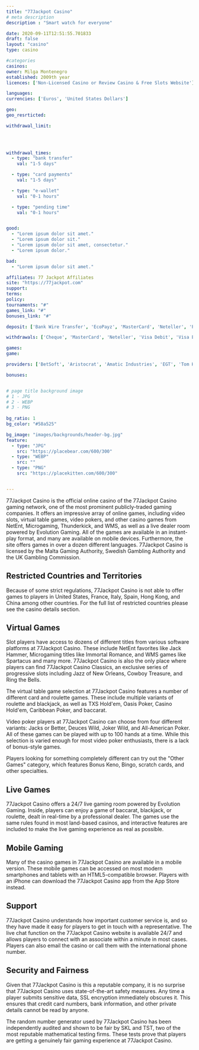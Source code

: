 ```yaml
---
title: "77Jackpot Casino"
# meta description
description : "Smart watch for everyone"

date: 2020-09-11T12:51:55.701833
draft: false
layout: "casino" 
type: casino

#categories
casinos: 
owner: Milga Montenegro
established: 2009th year
licences: ['Non-Licensed Casino or Review Casino & Free Slots Website']

languages: 
currencies: ['Euros', 'United States Dollars']

geo: 
geo_resrticted: 

withdrawal_limit:

  
  

withdrawal_times:
  - type: "bank transfer"
    val: "1-5 days"

  - type: "card payments"
    val: "1-5 days"

  - type: "e-wallet"
    val: "0-1 hours"

  - type: "pending time"
    val: "0-1 hours"


good:
  - "Lorem ipsum dolor sit amet."
  - "Lorem ipsum dolor sit."
  - "Lorem ipsum dolor sit amet, consectetur."
  - "Lorem ipsum dolor."

bad:
  - "Lorem ipsum dolor sit amet."

affiliates: 77 Jackpot Affiliates
site: "https://77jackpot.com"
support: 
terms:
policy:
tournaments: "#"
games_link: "#"
bonuses_link: "#"

deposit: ['Bank Wire Transfer', 'EcoPayz', 'MasterCard', 'Neteller', 'Paysafe Card', 'Ukash', 'Visa Debit', 'Visa Electron', 'Visa', 'Skrill', 'WebMoney']

withdrawals: ['Cheque', 'MasterCard', 'Neteller', 'Visa Debit', 'Visa Electron', 'Visa', 'Skrill', 'WebMoney']

games: 
game:

providers: ['BetSoft', 'Aristocrat', 'Amatic Industries', 'EGT', 'Tom Horn Gaming', 'Spinomenal']

bonuses:


# page title background image 
# 1 - JPG
# 2 - WEBP
# 3 - PNG
 
bg_ratio: 1 
bg_color: "#58a525" 

bg_image: "images/backgrounds/header-bg.jpg"
feature:
  - type: "JPG"
    src: "https://placebear.com/600/300"   
  - type: "WEBP"
    src: ""
  - type: "PNG"
    src: "https://placekitten.com/600/300"   


---
```


77Jackpot Casino is the official online casino of the 77Jackpot Casino gaming network, one of the most prominent publicly-traded gaming companies. It offers an impressive array of online games, including video slots, virtual table games, video pokers, and other casino games from NetEnt, Microgaming, Thunderkick, and WMS, as well as a live dealer room powered by Evolution Gaming. All of the games are available in an instant-play format, and many are available on mobile devices. Furthermore, the site offers games in over a dozen different languages. 77Jackpot Casino is licensed by the Malta Gaming Authority, Swedish Gambling Authority and the UK Gambling Commission.

## Restricted Countries and Territories
Because of some strict regulations, 77Jackpot Casino is not able to offer games to players in United States, France, Italy, Spain, Hong Kong, and China among other countries. For the full list of restricted countries please see the casino details section.

## Virtual Games
Slot players have access to dozens of different titles from various software platforms at 77Jackpot Casino. These include NetEnt favorites like Jack Hammer, Microgaming titles like Immortal Romance, and WMS games like Spartacus and many more. 77Jackpot Casino is also the only place where players can find 77Jackpot Casino Classics, an exclusive series of progressive slots including Jazz of New Orleans, Cowboy Treasure, and Ring the Bells.

The virtual table game selection at 77Jackpot Casino features a number of different card and roulette games. These include multiple variants of roulette and blackjack, as well as TXS Hold'em, Oasis Poker, Casino Hold'em, Caribbean Poker, and baccarat.

Video poker players at 77Jackpot Casino can choose from four different variants: Jacks or Better, Deuces Wild, Joker Wild, and All-American Poker. All of these games can be played with up to 100 hands at a time. While this selection is varied enough for most video poker enthusiasts, there is a lack of bonus-style games.

Players looking for something completely different can try out the "Other Games" category, which features Bonus Keno, Bingo, scratch cards, and other specialties.

## Live Games
77Jackpot Casino offers a 24/7 live gaming room powered by Evolution Gaming. Inside, players can enjoy a game of baccarat, blackjack, or roulette, dealt in real-time by a professional dealer. The games use the same rules found in most land-based casinos, and interactive features are included to make the live gaming experience as real as possible.

## Mobile Gaming
Many of the casino games in 77Jackpot Casino are available in a mobile version. These mobile games can be accessed on most modern smartphones and tablets with an HTML5-compatible browser. Players with an iPhone can download the 77Jackpot Casino app from the App Store instead.

## Support
77Jackpot Casino understands how important customer service is, and so they have made it easy for players to get in touch with a representative. The live chat function on the 77Jackpot Casino website is available 24/7 and allows players to connect with an associate within a minute in most cases. Players can also email the casino or call them with the international phone number.

## Security and Fairness
Given that 77Jackpot Casino is this a reputable company, it is no surprise that 77Jackpot Casino uses state-of-the-art safety measures. Any time a player submits sensitive data, SSL encryption immediately obscures it. This ensures that credit card numbers, bank information, and other private details cannot be read by anyone.

The random number generator used by 77Jackpot Casino has been independently audited and shown to be fair by SKL and TST, two of the most reputable mathematical testing firms. These tests prove that players are getting a genuinely fair gaming experience at 77Jackpot Casino.